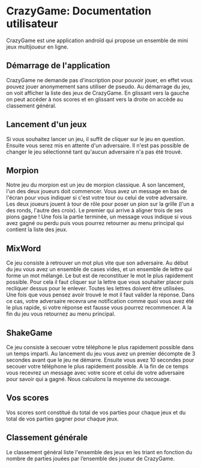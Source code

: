 ﻿# CrazyGame: Documentation utilisateur

CrazyGame est une application androïd qui propose un ensemble de mini jeux multijoueur en ligne.


## Démarrage de l'application

CrazyGame ne demande pas d'inscription pour pouvoir jouer, en effet vous pouvez jouer anonymement sans utiliser de pseudo. 
Au démarrage du jeu, on voit afficher la liste des jeux de CrazyGame. En glissant vers la gauche on peut accéder à nos scores et en glissant vers la droite on accède au classement général.

## Lancement d'un jeux
Si vous souhaitez lancer un jeu, il suffit de cliquer sur le jeu en question. Ensuite vous serez mis en attente d'un adversaire. Il n'est pas possible de changer le jeu sélectionné tant qu'aucun adversaire n'a pas été trouvé.

## Morpion
Notre jeu du morpion est un jeu de morpion classique. A son lancement, l'un des deux joueurs doit commencer. Vous avez un message en bas de l'écran pour vous indiquer si c'est votre tour ou celui de votre adversaire.
Les deux joueurs jouent à tour de rôle pour poser un pion sur la grille (l'un a des ronds, l'autre des croix). Le premier qui arrive à aligner trois de ses pions gagne !
Une fois la partie terminée, un message vous indique si vous avez gagné ou perdu puis vous pourrez retourner au menu principal qui contient la liste des jeux.

## MixWord
Ce jeu consiste à retrouver un mot plus vite que son adversaire. Au début du jeu vous avez un ensemble de cases vides, et un ensemble de lettre qui forme un mot mélangé. Le but est de reconstituer le mot le plus rapidement possible. Pour cela il faut cliquer sur la lettre que vous souhaiter placer puis recliquer dessus pour le enlever. Toutes les lettres doivent être utilisées.
Une fois que vous pensez avoir trouvé le mot il faut valider la réponse. Dans ce cas, votre adversaire recevra une notification comme quoi vous avez été le plus rapide, si votre réponse est fausse vous pourrez recommencer.
A la fin du jeu vous retournez au menu principal.

## ShakeGame
Ce jeu consiste à secouer votre téléphone le plus rapidement possible dans un temps imparti. Au lancement du jeu vous avez un premier décompte de 3 secondes avant que le jeu ne démarre. Ensuite vous avez 10 secondes pour secouer votre téléphone le plus rapidement possible.
A la fin de ce temps vous recevrez un message avec votre score et celui de votre adversaire pour savoir qui a gagné. Nous calculons la moyenne du secouage.

## Vos scores
Vos scores sont constitué du total de vos parties pour chaque jeux et du total de vos parties gagner pour chaque jeux.

## Classement générale
Le classement général liste l'ensemble des jeux en les triant en fonction du nombre de parties jouées par l’ensemble des joueur de CrazyGame.
